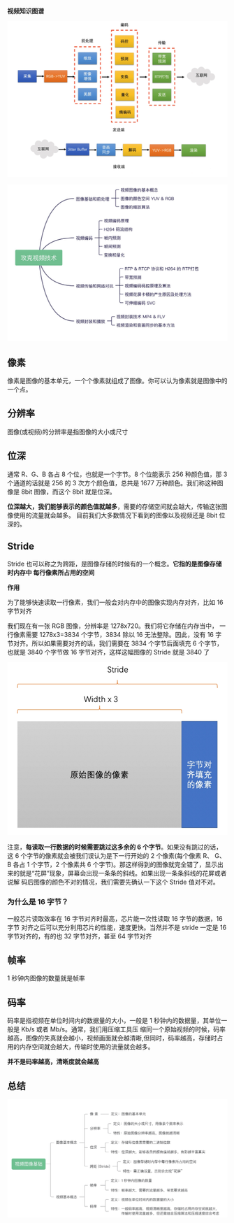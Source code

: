 **视频知识图谱**

![](https://raw.githubusercontent.com/mikaelzero/ImageSource/main/uPic/qT4X1k.png)

![](https://raw.githubusercontent.com/mikaelzero/ImageSource/main/uPic/Ds5TeS.png)

## 像素

像素是图像的基本单元，一个个像素就组成了图像。你可以认为像素就是图像中的一个点。

## 分辨率

图像(或视频)的分辨率是指图像的大小或尺寸

## 位深

通常 R、G、B 各占 8 个位，也就是一个字节。8 个位能表示 256 种颜色值，那 3 个通道的话就是 256 的 3 次方个颜色值，总共是 1677 万种颜色。我们称这种图像是 8bit 图像，而这个 8bit 就是位深。

**位深越大，我们能够表示的颜色值就越多**，需要的存储空间就会越大，传输这张图像使用的流量就会越多。 目前我们大多数情况下看到的图像以及视频还是 8bit 位深的。

## Stride

Stride 也可以称之为跨距，是图像存储的时候有的一个概念。**它指的是图像存储时内存中 每行像素所占用的空间**

**作用**

为了能够快速读取一行像素，我们一般会对内存中的图像实现内存对齐，比如 16 字节对齐

我们现在有一张 RGB 图像，分辨率是 1278x720。我们将它存储在内存当中， 一行像素需要 1278x3=3834 个字节，3834 除以 16 无法整除。因此，没有 16 字节对齐。所以如果需要对齐的话，我们需要在 3834 个字节后面填充 6 个字节，也就是 3840 个字节做 16 字节对齐，这样这幅图像的 Stride 就是 3840 了

![](https://raw.githubusercontent.com/mikaelzero/ImageSource/main/uPic/de4ujY.png)

注意，**每读取一行数据的时候需要跳过这多余的 6 个字节**。如果没有跳过的话，这 6 个字节的像素就会被我们误认为是下一行开始的 2 个像素(每个像素 R、 G、B 各占 1 个字节，2 个像素共 6 个字节)。那这样得到的图像就完全错了，显示出来的就是“花屏”现象，屏幕会出现一条条的斜线。如果出现一条条斜线的花屏或者说解 码后图像的颜色不对的情况，我们需要先确认一下这个 Stride 值对不对。

### 为什么是 16 字节？

一般芯片读取效率在 16 字节对齐时最高，芯片能一次性读取 16 字节的数据，16 字节 对齐之后可以充分利用芯片的性能，速度更快。当然并不是 stride 一定是 16 字节对齐的，有的也 32 字节对齐，甚至 64 字节对齐

## 帧率

1 秒钟内图像的数量就是帧率

## 码率

码率是指视频在单位时间内的数据量的大小，一般是 1 秒钟内的数据量，其单位一般是 Kb/s 或者 Mb/s。通常，我们用压缩工具压 缩同一个原始视频的时候，码率越高，图像的失真就会越小，视频画面就会越清晰,但同时，码率越高，存储时占用的内存空间就会越大，传输时使用的流量就会越多。

**并不是码率越高，清晰度就会越高**

## 总结

![](https://raw.githubusercontent.com/mikaelzero/ImageSource/main/uPic/WIiifl.png)

